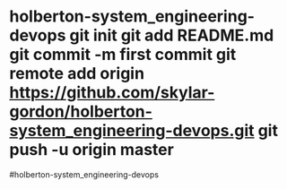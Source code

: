 # holberton-system_engineering-devops git init git add README.md git commit -m first commit git remote add origin https://github.com/skylar-gordon/holberton-system_engineering-devops.git git push -u origin master
#holberton-system_engineering-devops
